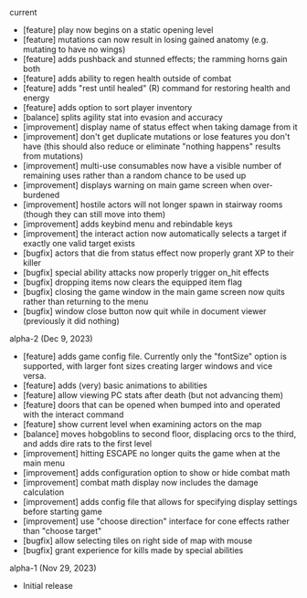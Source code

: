 
current
 * [feature] play now begins on a static opening level
 * [feature] mutations can now result in losing gained anatomy (e.g. mutating to have no wings)
 * [feature] adds pushback and stunned effects; the ramming horns gain both
 * [feature] adds ability to regen health outside of combat
 * [feature] adds "rest until healed" (R) command for restoring health and energy
 * [feature] adds option to sort player inventory
 * [balance] splits agility stat into evasion and accuracy
 * [improvement] display name of status effect when taking damage from it
 * [improvement] don't get duplicate mutations or lose features you don't have (this should also reduce or eliminate "nothing happens" results from mutations)
 * [improvement] multi-use consumables now have a visible number of remaining uses rather than a random chance to be used up
 * [improvement] displays warning on main game screen when over-burdened
 * [improvement] hostile actors will not longer spawn in stairway rooms (though they can still move into them)
 * [improvement] adds keybind menu and rebindable keys
 * [improvement] the interact action now automatically selects a target if exactly one valid target exists
 * [bugfix] actors that die from status effect now properly grant XP to their killer
 * [bugfix] special ability attacks now properly trigger on_hit effects
 * [bugfix] dropping items now clears the equipped item flag
 * [bugfix] closing the game window in the main game screen now quits rather than returning to the menu
 * [bugfix] window close button now quit while in document viewer (previously it did nothing)

alpha-2 (Dec 9, 2023)
 * [feature] adds game config file. Currently only the "fontSize" option is supported, with larger font sizes creating larger windows and vice versa.
 * [feature] adds (very) basic animations to abilities
 * [feature] allow viewing PC stats after death (but not advancing them)
 * [feature] doors that can be opened when bumped into and operated with the interact command
 * [feature] show current level when examining actors on the map
 * [balance] moves hobgoblins to second floor, displacing orcs to the third, and adds dire rats to the first level
 * [improvement] hitting ESCAPE no longer quits the game when at the main menu
 * [improvement] adds configuration option to show or hide combat math
 * [improvement] combat math display now includes the damage calculation
 * [improvement] adds config file that allows for specifying display settings before starting game
 * [improvement] use "choose direction" interface for cone effects rather than "choose target"
 * [bugfix] allow selecting tiles on right side of map with mouse
 * [bugfix] grant experience for kills made by special abilities

alpha-1 (Nov 29, 2023)
 * Initial release